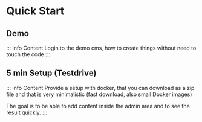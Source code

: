 # Quick Start

## Demo
::: info Content
Login to the demo cms, how to create things without need to touch the code
:::

<YoutubeEmbed videoid="GVG65hVa73Q" description="Neos CMS Demo & Feature Overview" posterUrl="/demo-poster.jpg" />

## 5 min Setup (Testdrive)
::: info Content
Provide a setup with docker, that you can download as a zip file and that is very minimalistic (fast download, also small Docker images)

The goal is to be able to add content inside the admin area and to see the result quickly.
:::
